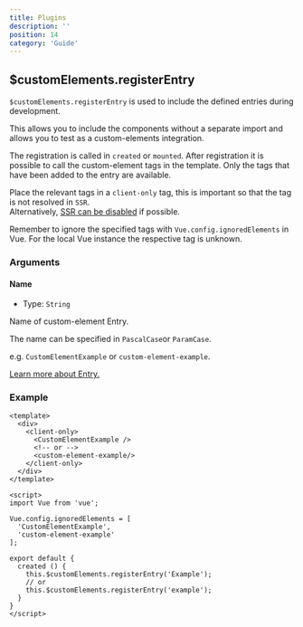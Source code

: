 ```yaml
---
title: Plugins
description: ''
position: 14
category: 'Guide'
---
```


## 

## $customElements.registerEntry

`$customElements.registerEntry` is used to include the defined entries during development. 

This allows you to include the components without a separate import and allows you to test as a custom-elements integration.

The registration is called in `created` or `mounted`. After registration it is possible to call the custom-element tags in the template. Only the tags that have been added to the entry are available.

Place the relevant tags in a `client-only` tag, this is important so that the tag is not resolved in `SSR`.  
Alternatively, [SSR can be disabled](https://nuxtjs.org/docs/2.x/configuration-glossary/configuration-ssr) if possible.

<alert>Remember to ignore the specified tags with `Vue.config.ignoredElements` in Vue. For the local Vue instance the respective tag is unknown.</alert>

### Arguments

#### Name
- Type: `String`

Name of custom-element Entry.

The name can be specified in `PascalCase`or `ParamCase`.

e.g. `CustomElementExample` or `custom-element-example`.

[Learn more about Entry.](/options#entry)

### Example

```vue
<template>
  <div>
    <client-only>
      <CustomElementExample />
      <!-- or -->
      <custom-element-example/>
    </client-only>
  </div>
</template>

<script>
import Vue from 'vue';

Vue.config.ignoredElements = [
  'CustomElementExample',
  'custom-element-example'
];

export default {
  created () {
    this.$customElements.registerEntry('Example');
    // or
    this.$customElements.registerEntry('example');
  }
}
</script>
```
